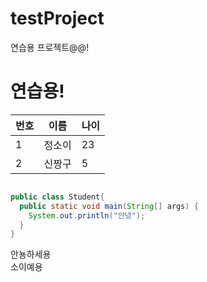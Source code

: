 # testProject
연습용 프로젝트@@!

# 연습용!

|번호|이름|나이|
|---|---|---|
|1|정소이|23|
|2|신짱구|5|


```java

public class Student{
  public static void main(String[] args) {
    System.out.println("안녕");
  }
}

```


안뇽하세용 <br>
소이예용

